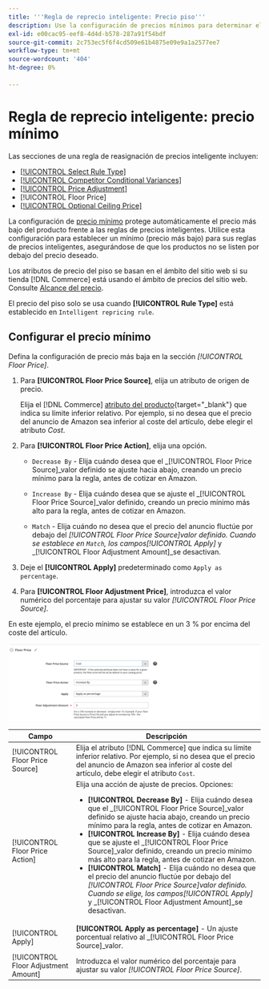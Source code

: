 ```yaml
---
title: '''Regla de reprecio inteligente: Precio piso'''
description: Use la configuración de precios mínimos para determinar el precio más bajo de una regla de precios inteligente para administrar sus anuncios de Amazon.
exl-id: e00cac95-eef8-4d4d-b578-287a91f54bdf
source-git-commit: 2c753ec5f6f4cd509e61b4875e09e9a1a2577ee7
workflow-type: tm+mt
source-wordcount: '404'
ht-degree: 0%

---
```


# Regla de reprecio inteligente: precio mínimo

Las secciones de una regla de reasignación de precios inteligente incluyen:

- [[!UICONTROL Select Rule Type]](./intelligent-repricing-rules.md)
- [[!UICONTROL Competitor Conditional Variances]](./competitor-conditional-variances.md)
- [[!UICONTROL Price Adjustment]](./price-adjustment.md)
- [!UICONTROL Floor Price]
- [[!UICONTROL Optional Ceiling Price]](./optional-ceiling-price.md)

La configuración de [precio mínimo](./floor-price.md) protege automáticamente el precio más bajo del producto frente a las reglas de precios inteligentes. Utilice esta configuración para establecer un mínimo (precio más bajo) para sus reglas de precios inteligentes, asegurándose de que los productos no se listen por debajo del precio deseado.

Los atributos de precio del piso se basan en el ámbito del sitio web si su tienda [!DNL Commerce] está usando el ámbito de precios del sitio web. Consulte [Alcance del precio](./price-scope.md).

El precio del piso solo se usa cuando **[!UICONTROL Rule Type]** está establecido en `Intelligent repricing rule`.

## Configurar el precio mínimo

Defina la configuración de precio más baja en la sección _[!UICONTROL Floor Price]_.

1. Para **[!UICONTROL Floor Price Source]**, elija un atributo de origen de precio.

   Elija el [!DNL Commerce] [atributo del producto](https://docs.magento.com/user-guide/catalog/product-attributes.html){target=&quot;_blank&quot;} que indica su límite inferior relativo. Por ejemplo, si no desea que el precio del anuncio de Amazon sea inferior al coste del artículo, debe elegir el atributo *Cost*.

1. Para **[!UICONTROL Floor Price Action]**, elija una opción.

   - `Decrease By` - Elija cuándo desea que el  _[!UICONTROL Floor Price Source]_valor definido se ajuste hacia abajo, creando un precio mínimo para la regla, antes de cotizar en Amazon.

   - `Increase By` - Elija cuándo desea que se ajuste el  _[!UICONTROL Floor Price Source]_valor definido, creando un precio mínimo más alto para la regla, antes de cotizar en Amazon.

   - `Match` - Elija cuándo no desea que el precio del anuncio fluctúe por debajo del  _[!UICONTROL Floor Price Source]_valor definido. Cuando se establece en `Match`, los campos_[!UICONTROL Apply]_ y _[!UICONTROL Floor Adjustment Amount]_se desactivan.

1. Deje el **[!UICONTROL Apply]** predeterminado como `Apply as percentage`.

1. Para **[!UICONTROL Floor Adjustment Price]**, introduzca el valor numérico del porcentaje para ajustar su valor _[!UICONTROL Floor Price Source]_.

En este ejemplo, el precio mínimo se establece en un 3 % por encima del coste del artículo.

![Ejemplo de regla de reprecio inteligente: precio mínimo](assets/ob-intelligent-pricde-rule-floor-price.png)

| Campo | Descripción |
|--- |--- |
| [!UICONTROL Floor Price Source] | Elija el atributo [!DNL Commerce] que indica su límite inferior relativo. Por ejemplo, si no desea que el precio del anuncio de Amazon sea inferior al coste del artículo, debe elegir el atributo `Cost`. |
| [!UICONTROL Floor Price Action] | Elija una acción de ajuste de precios. Opciones:<ul><li>**[!UICONTROL Decrease By]** - Elija cuándo desea que el  _[!UICONTROL Floor Price Source]_valor definido se ajuste hacia abajo, creando un precio mínimo para la regla, antes de cotizar en Amazon.</li><li>**[!UICONTROL Increase By]** - Elija cuándo desea que se ajuste el  _[!UICONTROL Floor Price Source]_valor definido, creando un precio mínimo más alto para la regla, antes de cotizar en Amazon.</li><li>**[!UICONTROL Match]** - Elija cuándo no desea que el precio del anuncio fluctúe por debajo del  _[!UICONTROL Floor Price Source]_valor definido. Cuando se elige, los campos_[!UICONTROL Apply]_ y _[!UICONTROL Floor Adjustment Amount]_se desactivan.</li></ul> |
| [!UICONTROL Apply] | **[!UICONTROL Apply as percentage]** - Un ajuste porcentual relativo al  _[!UICONTROL Floor Price Source]_valor. |
| [!UICONTROL Floor Adjustment Amount] | Introduzca el valor numérico del porcentaje para ajustar su valor _[!UICONTROL Floor Price Source]_. |
